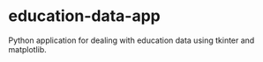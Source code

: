 # education-data-app
Python application for dealing with education data using tkinter and matplotlib.
